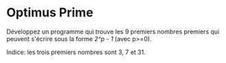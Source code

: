 # Optimus Prime

Développez un programme qui trouve les 9 premiers nombres premiers qui peuvent s'écrire sous la forme *2^p - 1* (avec p>=0).

Indice: les trois premiers nombres sont 3, 7 et 31.